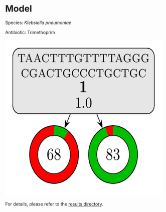 
# Model

Species: *Klebsiella pneumoniae*

Antibiotic: Trimethoprim

<img src="./model.png" width=500 height=500 />

For details, please refer to the [results directory](../../../../../results/cart_b/klebsiella%20pneumoniae/trimethoprim/repeat_8/).

